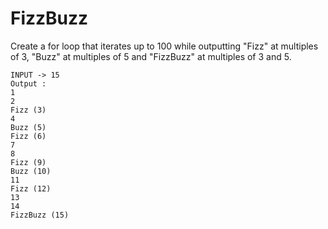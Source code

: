 # FizzBuzz

Create a for loop that iterates up to 100 while outputting "Fizz" at multiples of 3, "Buzz" at multiples of 5 and "FizzBuzz" at multiples of 3 and 5.

```
INPUT -> 15
Output :
1
2
Fizz (3)
4
Buzz (5)
Fizz (6)
7
8
Fizz (9)
Buzz (10)
11
Fizz (12)
13
14
FizzBuzz (15)

```
